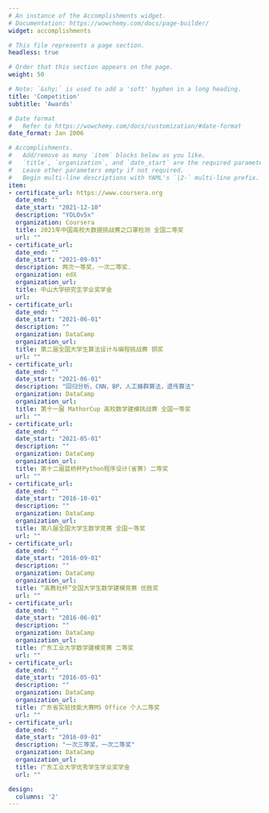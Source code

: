 ```yaml
---
# An instance of the Accomplishments widget.
# Documentation: https://wowchemy.com/docs/page-builder/
widget: accomplishments

# This file represents a page section.
headless: true

# Order that this section appears on the page.
weight: 50

# Note: `&shy;` is used to add a 'soft' hyphen in a long heading.
title: 'Competition'
subtitle: 'Awards'

# Date format
#   Refer to https://wowchemy.com/docs/customization/#date-format
date_format: Jan 2006

# Accomplishments.
#   Add/remove as many `item` blocks below as you like.
#   `title`, `organization`, and `date_start` are the required parameters.
#   Leave other parameters empty if not required.
#   Begin multi-line descriptions with YAML's `|2-` multi-line prefix.
item:
- certificate_url: https://www.coursera.org
  date_end: ""
  date_start: "2021-12-10"
  description: "YOLOv5x"
  organization: Coursera
  title: 2021年中国高校大数据挑战赛之口罩检测 全国二等奖
  url: ""
- certificate_url: 
  date_end: ""
  date_start: "2021-09-01"
  description: 两次一等奖，一次二等奖.
  organization: edX
  organization_url: 
  title: 中山大学研究生学业奖学金
  url: 
- certificate_url: 
  date_end: ""
  date_start: "2021-06-01"
  description: ""
  organization: DataCamp
  organization_url: 
  title: 第二届全国大学生算法设计与编程挑战赛 铜奖
  url: ""
- certificate_url: 
  date_end: ""
  date_start: "2021-06-01"
  description: "回归分析，CNN，BP，人工蜂群算法，遗传算法"
  organization: DataCamp
  organization_url: 
  title: 第十一届 MathorCup 高校数学建模挑战赛 全国一等奖
  url: ""
- certificate_url: 
  date_end: ""
  date_start: "2021-05-01"
  description: ""
  organization: DataCamp
  organization_url: 
  title: 第十二届蓝桥杯Python程序设计(省赛) 二等奖
  url: ""
- certificate_url: 
  date_end: ""
  date_start: "2016-10-01"
  description: ""
  organization: DataCamp
  organization_url: 
  title: 第八届全国大学生数学竞赛 全国一等奖
  url: ""
- certificate_url: 
  date_end: ""
  date_start: "2016-09-01"
  description: ""
  organization: DataCamp
  organization_url: 
  title: “高教社杯”全国大学生数学建模竞赛 优胜奖
  url: ""
- certificate_url: 
  date_end: ""
  date_start: "2016-06-01"
  description: ""
  organization: DataCamp
  organization_url: 
  title: 广东工业大学数学建模竞赛 二等奖
  url: ""
- certificate_url: 
  date_end: ""
  date_start: "2016-05-01"
  description: ""
  organization: DataCamp
  organization_url: 
  title: 广东省实验技能大赛MS Office 个人二等奖
  url: ""
- certificate_url: 
  date_end: ""
  date_start: "2016-09-01"
  description: "一次三等奖，一次二等奖"
  organization: DataCamp
  organization_url: 
  title: 广东工业大学优秀学生学业奖学金
  url: ""

design:
  columns: '2' 
---
```

